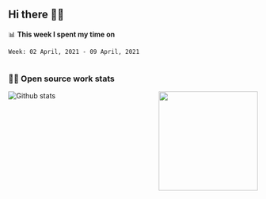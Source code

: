 ## Hi there 👋🤓


📊 **This week I spent my time on**
<!--START_SECTION:waka-->
```text
Week: 02 April, 2021 - 09 April, 2021


```
<!--END_SECTION:waka-->


### 👨‍💻 Open source work stats

![Github stats](https://github-readme-stats.vercel.app/api?username=panda-sheep&show_icons=true&line_height=24&count_private=true&theme=dark)
<img align='right' src='https://octodex.github.com/images/hula_loop_octodex03.gif' width='200"'>


